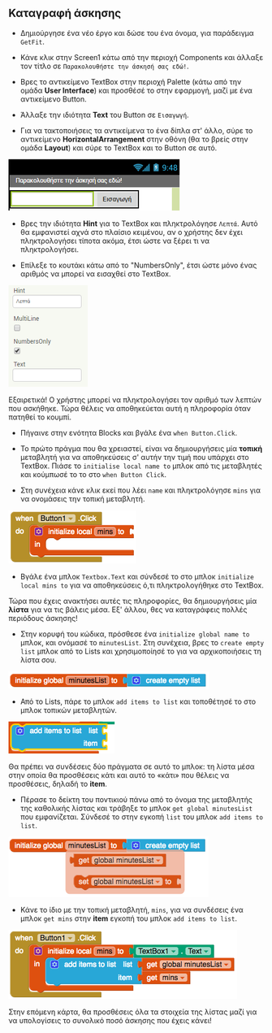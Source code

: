 ## Καταγραφή άσκησης

+ Δημιούργησε ένα νέο έργο και δώσε του ένα όνομα, για παράδειγμα `GetFit`.

+ Κάνε κλικ στην Screen1 κάτω από την περιοχή Components και άλλαξε τον τίτλο σε `Παρακολουθήστε την άσκησή σας εδώ!`.

+ Βρες το αντικείμενο TextBox στην περιοχή Palette (κάτω από την ομάδα **User Interface**) και προσθέσέ το στην εφαρμογή, μαζί με ένα αντικείμενο Button.

+ Άλλαξε την ιδιότητα **Text** του Button σε `Εισαγωγή`.

+ Για να τακτοποιήσεις τα αντικείμενα το ένα δίπλα στ' άλλο, σύρε το αντικείμενο **HorizontalArrangement** στην οθόνη (θα το βρείς στην ομάδα **Layout**) και σύρε το TextBox και το Button σε αυτό.

![](images/s3Horizontal.png)

+ Βρες την ιδιότητα **Hint** για το TextBox και πληκτρολόγησε `Λεπτά`. Αυτό θα εμφανιστεί αχνά στο πλαίσιο κειμένου, αν ο χρήστης δεν έχει πληκτρολογήσει τίποτα ακόμα, έτσι ώστε να ξέρει τι να πληκτρολογήσει.

+ Επίλεξε το κουτάκι κάτω από το "NumbersOnly", έτσι ώστε μόνο ένας αριθμός να μπορεί να εισαχθεί στο TextBox.

![](images/s3HintNumsOnly.png)

Εξαιρετικά! Ο χρήστης μπορεί να πληκτρολογήσει τον αριθμό των λεπτών που ασκήθηκε. Τώρα θέλεις να αποθηκεύεται αυτή η πληροφορία όταν πατηθεί το κουμπί.

+ Πήγαινε στην ενότητα Blocks και βγάλε ένα `when Button.Click`.

+ Το πρώτο πράγμα που θα χρειαστεί, είναι να δημιουργήσεις μία **τοπική** μεταβλητή για να αποθηκεύσεις σ' αυτήν την τιμή που υπάρχει στο TextBox. Πιάσε το `initialise local name to` μπλοκ από τις μεταβλητές και κούμπωσέ το το στο `when Button Click`.

+ Στη συνέχεια κάνε κλικ εκεί που λέει `name` και πληκτρολόγησε `mins` για να ονομάσεις την τοπική μεταβλητή.

![](images/s3LocalVar.png)

+ Βγάλε ένα μπλοκ `Textbox.Text` και σύνδεσέ το στο μπλοκ `initialize local mins to` για να αποθηκεύσεις ό,τι πληκτρολογήθηκε στο TextBox.

Τώρα που έχεις ανακτήσει αυτές τις πληροφορίες, θα δημιουργήσεις μία **λίστα** για να τις βάλεις μέσα. Εξ' άλλου, θες να καταγράφεις πολλές περιόδους άσκησης!

+ Στην κορυφή του κώδικα, πρόσθεσε ένα `initialize global name to` μπλοκ, και ονόμασέ το `minutesList`. Στη συνέχεια, βρες το `create empty list` μπλοκ από το Lists και χρησιμοποίησέ το για να αρχικοποιήσεις τη λίστα σου.

![](images/s3CreateEmptyList.png)

+ Από το Lists, πάρε το μπλοκ `add items to list` και τοποθέτησέ το στο μπλοκ τοπικών μεταβλητών.

![](images/s3AddItemsBlock.png)

Θα πρέπει να συνδέσεις δύο πράγματα σε αυτό το μπλοκ: τη λίστα μέσα στην οποία θα προσθέσεις κάτι και αυτό το «κάτι» που θέλεις να προσθέσεις, δηλαδή το **item**.

+ Πέρασε το δείκτη του ποντικιού πάνω από το όνομα της μεταβλητής της καθολικής λίστας και τράβηξε το μπλοκ `get global minutesList` που εμφανίζεται. Σύνδεσέ το στην εγκοπή `list` του μπλοκ `add items to list`.

![](images/s3GetGlobalList.png)

+ Κάνε το ίδιο με την τοπική μεταβλητή, `mins`, για να συνδέσεις ένα μπλοκ `get mins` στην **item** εγκοπή του μπλοκ `add items to list`.

![](images/s3AddItemToList.png)

Στην επόμενη κάρτα, θα προσθέσεις όλα τα στοιχεία της λίστας μαζί για να υπολογίσεις το συνολικό ποσό άσκησης που έχεις κάνει!
